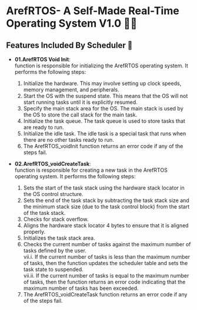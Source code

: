 # ArefRTOS- A Self-Made Real-Time Operating System V1.0 👨‍💻

## Features Included By Scheduler 🚀

- **01.ArefRTOS Void Init**:  
  function is responsible for initializing the ArefRTOS operating system. It performs the following steps:  
  01. Initialize the hardware. This may involve setting up clock speeds, memory management, and peripherals.  
  02. Start the OS with the suspend state. This means that the OS will not start running tasks until it is explicitly resumed.  
  03. Specify the main stack area for the OS. The main stack is used by the OS to store the call stack for the main task.  
  04. Initialize the task queue. The task queue is used to store tasks that are ready to run.  
  05. Initialize the idle task. The idle task is a special task that runs when there are no other tasks ready to run.  
  06. The ArefRTOS_voidInit function returns an error code if any of the steps fail.

- **02.ArefRTOS_voidCreateTask**:  
  function is responsible for creating a new task in the ArefRTOS operating system. It performs the following steps:  
  01. Sets the start of the task stack using the hardware stack locator in the OS control structure.  
  02. Sets the end of the task stack by subtracting the task stack size and the minimum stack size (due to the task control block) from the start of the task stack.  
  03. Checks for stack overflow.  
  04. Aligns the hardware stack locator 4 bytes to ensure that it is aligned properly.  
  05. Initializes the task stack area.  
  06. Checks the current number of tasks against the maximum number of tasks defined by the user.  
  vii.i. If the current number of tasks is less than the maximum number of tasks, then the function updates the scheduler table and sets the task state to suspended.   
  vii.ii. If the current number of tasks is equal to the maximum number of tasks, then the function returns an error code indicating that the maximum number of tasks 
        has been exceeded.     
  08. The ArefRTOS_voidCreateTask function returns an error code if any of the steps fail.  
